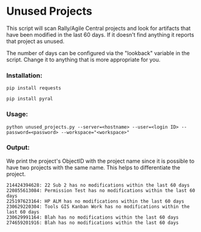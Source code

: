 # Unused Projects
This script will scan Rally/Agile Central projects and look for artifacts that have been modified in the last 60 days.  If it doesn't find anything it reports that project as unused.

The number of days can be configured via the "lookback" variable in the script.  Change it to anything that is more appropriate for you.


### Installation:
`pip install requests`

`pip install pyral`

### Usage:
`python unused_projects.py --server=<hostname> --user=<login ID> --password=<password> --workspace="<workspace>"`


### Output:
We print the project's ObjectID with the project name since it is possible to have two projects with the same name.  This helps to differentiate the project.
```
214424394628: 22 Sub 2 has no modifications within the last 60 days
220855613084: Permission Test has no modifications within the last 60 days
225197623164: HP ALM has no modifications within the last 60 days
230629220304: Tools GIS Kanban Work has no modifications within the last 60 days
230629991164: Blah has no modifications within the last 60 days
274659201916: Blah has no modifications within the last 60 days
```
